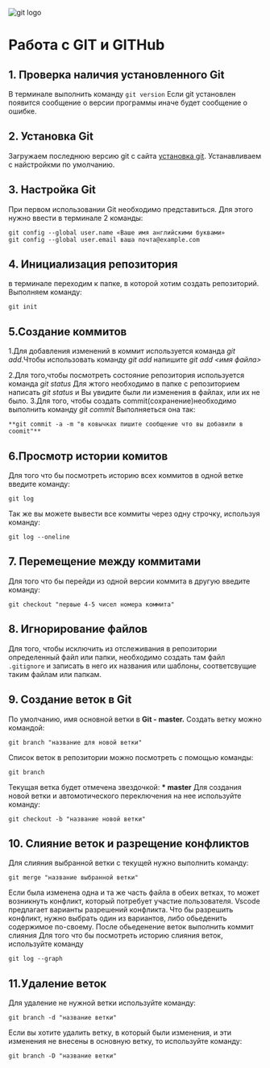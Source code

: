 ![git logo](Git-Logo-1788C.png)
# Работа с  GIT и GITHub
## 1. Проверка наличия установленного Git
В терминале выполнить команду `git version` Если git установлен появится сообщение о версии программы иначе будет сообщение о ошибке.
## 2. Установка Git
Загружаем последнюю версию git c сайта [установка git](https://git-scm.com/downloads).
Устанавливаем с найстройкми по умолчанию.
## 3. Настройка Git 
При первом использовании Git необходимо представиться.
Для этого нужно ввести в терминале 2 команды:
```
git config --global user.name «Ваше имя английскими буквами»
git config --global user.email ваша почта@example.com
```
## 4. Инициализация репозитория
в терминале переходим к папке, в которой хотим создать репозиторий. Выполняем команду: 
```
git init
```
## 5.Создание коммитов
1.Для добавления изменений в коммит используется команда *git add*.Чтобы использовать команду *git add* напишите *git add <имя файла>*

2.Для того,чтобы посмотреть состояние репозитория используется команда *git status* Для жтого необходимо в папке с репозиторием написать *git status* и Вы увидите были ли изменения в файлах, или их не было.
3.Для того, чтобы создать commit(сохранение)необходимо выполнить команду *git commit*
Выполняеться она так: 
```
**git commit -a -m "в ковычках пишите сообщение что вы добавили в coomit"**
```
## 6.Просмотр истории комитов 
Для того что бы посмотреть историю всех коммитов в одной ветке введите команду:
```
git log
```
Так же вы можете вывести все коммиты через одну строчку, используя команду:
```
git log --oneline
```
## 7. Перемещение между коммитами
Для того что бы перейди из одной версии коммита в другую введите команду:
```
git checkout "первые 4-5 чисел номера коммита"
```
## 8. Игнорирование файлов
Для того, чтобы исключить из отслеживания в репозитории определенный файл или папки, необходимо создать там файл `.gitignore`
и записать в него их названия или шаблоны, соответсвущие таким файлам или папкам.

## 9. Создание веток в Git
По умолчанию, имя основной ветки в **Git - master.**
Создать ветку можно командой:

```
git branch "название для новой ветки"
```
Список веток в репозитории можно посмотреть с помощью команды:
```
git branch
```
Текущая ветка будет отмечена звездочкой: __* master__
Для создания новой ветки и автомотического переключения на нее используйте команду:
```
git checkout -b "название новой ветки"
```
## 10. Слияние веток и разрещение конфликтов
Для слияния выбранной ветки с текущей нужно выполнить команду:
 ```
git merge "название выбранной ветки"
```
Если была изменена одна и та же часть файла в обеих ветках, то может возникнуть конфликт, который потребует участие пользователя. Vscode предлагает варианты разрешений конфликта.
Что бы разрешить конфликт, нужно выбрать один из вариантов, либо обьеденить содержимое по-своему.
После обьеденение веток выполнить коммит слияния 
Для того что бы посмотреть историю слияния веток, используйте команду 
```
git log --graph
```

## 11.Удаление веток
Для удаление не нужной ветки используйте команду:
```
git branch -d "название ветки"
```
Если вы хотите удалить ветку, в который были изменения, и эти изменения не внесены в основную ветку, то используйте команду:
```
git branch -D "название ветки"
```